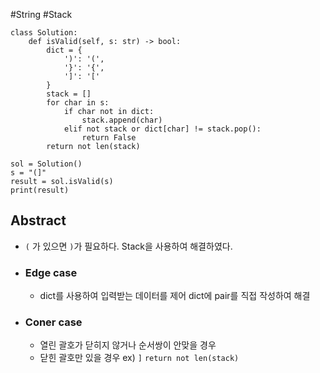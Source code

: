 #String #Stack

```run-python
class Solution:
    def isValid(self, s: str) -> bool:
        dict = {
            ')': '(',
            '}': '{',
            ']': '['
        }
        stack = []
        for char in s:
            if char not in dict:
                stack.append(char)
            elif not stack or dict[char] != stack.pop():
                return False
        return not len(stack)
        
sol = Solution()
s = "(]"
result = sol.isValid(s)
print(result)
```
## Abstract
- `(` 가 있으면 `)`가 필요하다.
	Stack을 사용하여 해결하였다.
	
- ### Edge case
	- dict를 사용하여 입력받는 데이터를 제어
		  dict에 pair를 직접 작성하여 해결
- ### Coner case
	- 열린 괄호가 닫히지 않거나 순서쌍이 안맞을 경우
	- 닫힌 괄호만 있을 경우 ex) `]`
		  `return not len(stack)`
